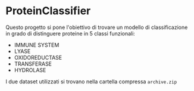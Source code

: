 # ProteinClassifier

Questo progetto si pone l'obiettivo di trovare un modello di classificazione in grado di distinguere proteine in 5 classi funzionali:
* IMMUNE SYSTEM
* LYASE
* OXIDOREDUCTASE
* TRANSFERASE
* HYDROLASE

I due dataset utilizzati si trovano nella cartella compressa ```archive.zip``` 
